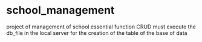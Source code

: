 # school_management
project of management of school essential function CRUD 
must execute the db_file in the local server for the creation of the table of the base of data 
